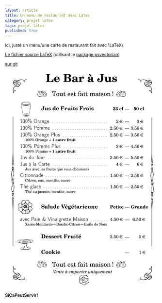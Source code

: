 ```yaml
---
layout: article
title: Un menu de restaurant avec Latex
category: projet latex
tags: projet latex
published: true
---
```


Ici, juste un menu/une carte de restaurant fait avec \LaTeX\

[Le fichier source LaTeX](/assets/images/rajusMenu/menu_2016.tex) (utilisant le [package psvectorian](https://ctan.org/tex-archive/graphics/pstricks/contrib/pst-vectorian))

[sur git](https://github.com/psic/rajusMenu)

![apercu menu](/assets/images/rajusMenu/menu_2016.png)


**SiÇaPeutServir!**

